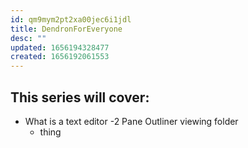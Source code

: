 ```yaml
---
id: qm9mym2pt2xa00jec6i1jdl
title: DendronForEveryone
desc: ""
updated: 1656194328477
created: 1656192061553
---
```


## This series will cover:

- What is a text editor
  -2 Pane Outliner viewing folder
  - thing
